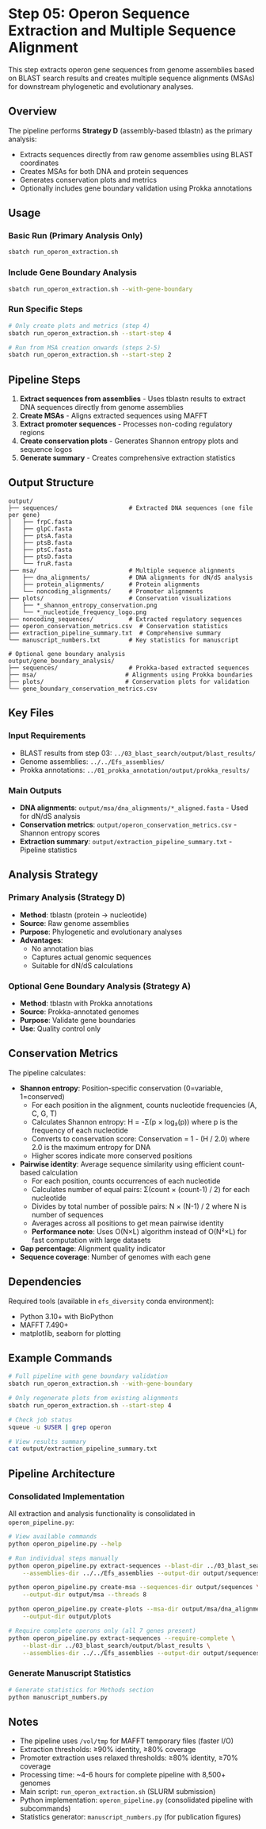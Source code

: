 # Step 05: Operon Sequence Extraction and Multiple Sequence Alignment

This step extracts operon gene sequences from genome assemblies based on BLAST search results and creates multiple sequence alignments (MSAs) for downstream phylogenetic and evolutionary analyses.

## Overview

The pipeline performs **Strategy D** (assembly-based tblastn) as the primary analysis:
- Extracts sequences directly from raw genome assemblies using BLAST coordinates
- Creates MSAs for both DNA and protein sequences
- Generates conservation plots and metrics
- Optionally includes gene boundary validation using Prokka annotations

## Usage

### Basic Run (Primary Analysis Only)
```bash
sbatch run_operon_extraction.sh
```

### Include Gene Boundary Analysis
```bash
sbatch run_operon_extraction.sh --with-gene-boundary
```

### Run Specific Steps
```bash
# Only create plots and metrics (step 4)
sbatch run_operon_extraction.sh --start-step 4

# Run from MSA creation onwards (steps 2-5)
sbatch run_operon_extraction.sh --start-step 2
```

## Pipeline Steps

1. **Extract sequences from assemblies** - Uses tblastn results to extract DNA sequences directly from genome assemblies
2. **Create MSAs** - Aligns extracted sequences using MAFFT
3. **Extract promoter sequences** - Processes non-coding regulatory regions
4. **Create conservation plots** - Generates Shannon entropy plots and sequence logos
5. **Generate summary** - Creates comprehensive extraction statistics

## Output Structure

```
output/
├── sequences/                    # Extracted DNA sequences (one file per gene)
│   ├── frpC.fasta
│   ├── glpC.fasta
│   ├── ptsA.fasta
│   ├── ptsB.fasta
│   ├── ptsC.fasta
│   ├── ptsD.fasta
│   └── fruR.fasta
├── msa/                          # Multiple sequence alignments
│   ├── dna_alignments/           # DNA alignments for dN/dS analysis
│   ├── protein_alignments/       # Protein alignments
│   └── noncoding_alignments/     # Promoter alignments
├── plots/                        # Conservation visualizations
│   ├── *_shannon_entropy_conservation.png
│   └── *_nucleotide_frequency_logo.png
├── noncoding_sequences/          # Extracted regulatory sequences
├── operon_conservation_metrics.csv  # Conservation statistics
├── extraction_pipeline_summary.txt  # Comprehensive summary
└── manuscript_numbers.txt        # Key statistics for manuscript

# Optional gene boundary analysis
output/gene_boundary_analysis/
├── sequences/                    # Prokka-based extracted sequences
├── msa/                         # Alignments using Prokka boundaries
├── plots/                       # Conservation plots for validation
└── gene_boundary_conservation_metrics.csv
```

## Key Files

### Input Requirements
- BLAST results from step 03: `../03_blast_search/output/blast_results/`
- Genome assemblies: `../../Efs_assemblies/`
- Prokka annotations: `../01_prokka_annotation/output/prokka_results/`

### Main Outputs
- **DNA alignments**: `output/msa/dna_alignments/*_aligned.fasta` - Used for dN/dS analysis
- **Conservation metrics**: `output/operon_conservation_metrics.csv` - Shannon entropy scores
- **Extraction summary**: `output/extraction_pipeline_summary.txt` - Pipeline statistics

## Analysis Strategy

### Primary Analysis (Strategy D)
- **Method**: tblastn (protein → nucleotide)
- **Source**: Raw genome assemblies
- **Purpose**: Phylogenetic and evolutionary analyses
- **Advantages**: 
  - No annotation bias
  - Captures actual genomic sequences
  - Suitable for dN/dS calculations

### Optional Gene Boundary Analysis (Strategy A)
- **Method**: tblastn with Prokka annotations
- **Source**: Prokka-annotated genomes
- **Purpose**: Validate gene boundaries
- **Use**: Quality control only

## Conservation Metrics

The pipeline calculates:
- **Shannon entropy**: Position-specific conservation (0=variable, 1=conserved)
  - For each position in the alignment, counts nucleotide frequencies (A, C, G, T)
  - Calculates Shannon entropy: H = -Σ(p × log₂(p)) where p is the frequency of each nucleotide
  - Converts to conservation score: Conservation = 1 - (H / 2.0) where 2.0 is the maximum entropy for DNA
  - Higher scores indicate more conserved positions
- **Pairwise identity**: Average sequence similarity using efficient count-based calculation
  - For each position, counts occurrences of each nucleotide
  - Calculates number of equal pairs: Σ(count × (count-1) / 2) for each nucleotide
  - Divides by total number of possible pairs: N × (N-1) / 2 where N is number of sequences
  - Averages across all positions to get mean pairwise identity
  - **Performance note**: Uses O(N×L) algorithm instead of O(N²×L) for fast computation with large datasets
- **Gap percentage**: Alignment quality indicator
- **Sequence coverage**: Number of genomes with each gene

## Dependencies

Required tools (available in `efs_diversity` conda environment):
- Python 3.10+ with BioPython
- MAFFT 7.490+
- matplotlib, seaborn for plotting

## Example Commands

```bash
# Full pipeline with gene boundary validation
sbatch run_operon_extraction.sh --with-gene-boundary

# Only regenerate plots from existing alignments
sbatch run_operon_extraction.sh --start-step 4

# Check job status
squeue -u $USER | grep operon

# View results summary
cat output/extraction_pipeline_summary.txt
```

## Pipeline Architecture

### Consolidated Implementation
All extraction and analysis functionality is consolidated in `operon_pipeline.py`:
```bash
# View available commands
python operon_pipeline.py --help

# Run individual steps manually
python operon_pipeline.py extract-sequences --blast-dir ../03_blast_search/output/blast_results \
    --assemblies-dir ../../Efs_assemblies --output-dir output/sequences

python operon_pipeline.py create-msa --sequences-dir output/sequences \
    --output-dir output/msa --threads 8

python operon_pipeline.py create-plots --msa-dir output/msa/dna_alignments \
    --output-dir output/plots

# Require complete operons only (all 7 genes present)
python operon_pipeline.py extract-sequences --require-complete \
    --blast-dir ../03_blast_search/output/blast_results \
    --assemblies-dir ../../Efs_assemblies --output-dir output/sequences
```

### Generate Manuscript Statistics
```bash
# Generate statistics for Methods section
python manuscript_numbers.py
```

## Notes

- The pipeline uses `/vol/tmp` for MAFFT temporary files (faster I/O)
- Extraction thresholds: ≥90% identity, ≥80% coverage
- Promoter extraction uses relaxed thresholds: ≥80% identity, ≥70% coverage
- Processing time: ~4-6 hours for complete pipeline with 8,500+ genomes
- Main script: `run_operon_extraction.sh` (SLURM submission)
- Python implementation: `operon_pipeline.py` (consolidated pipeline with subcommands)
- Statistics generator: `manuscript_numbers.py` (for publication figures)